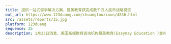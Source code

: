 ```yaml
---
title: 提供一站式留学解决方案，易美教育获完成数千万人民币战略投资
out_url: https://www.123duang.com/chuangtouzixun/4836.html
src: /assets/reports/15.jpg
platform: 123duang
sequence: 25
description: 1月23日消息，美国高端教育咨询机构易美教育(Easymay Education )宣布完成数千万人民币战略投资，战略投资方是易居中国。易美教育创始人兼CEO崔易宁透露，本轮融资后易美将继续深耕美国顶尖教育资源、进一步扩大品牌建设、深化中美市场的战略布局以及完成集团化管理进程。
---
```

